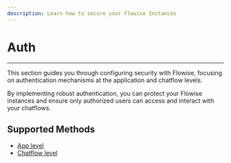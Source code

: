 ```yaml
---
description: Learn how to secure your Flowise Instances
---
```


# Auth

***

This section guides you through configuring security with Flowise, focusing on authentication mechanisms at the application and chatflow levels.

By implementing robust authentication, you can protect your Flowise instances and ensure only authorized users can access and interact with your chatflows.

## Supported Methods

* [App level](app-level.md)
* [Chatflow level](chatflow-level.md)
